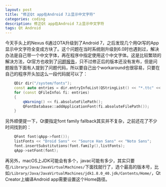 ```yaml
---
layout: post
title: "修正Qt app在Android 7上显示中文字符"
categories: coding
description: 修正Qt app在Android 7上显示中文字符
tags: Qt Android
---
```

今天手头上的Nexus 6通过OTA升级到了Android 7，之后发现几个用Qt写的App显示中文字符全变成方块了。这个问题在当时系统刚升级到6.0时也遇到过，解决办法是自己带一个中文字体，再在程序中指定使用这个中文字体。这是比较繁琐的解决方法，Qt官方也收到了[问题报告](https://bugreports.qt.io/browse/QTBUG-53511)，只不过修正后的版本还没有发布，但是问题报告下面有人提到了问题代码，所以要自己出个workaround也很容易，只要在自己的程序开头加这么一段代码就可以了：

```cpp
    QDir dir("/system/fonts");
    const auto entries = dir.entryInfoList(QStringList() << "*.ttc" << "*.ttf" << "*.otf", QDir::Files);
    for (const QFileInfo& fi: entries)
    {
        qWarning() << fi.absoluteFilePath();
        QFontDatabase::addApplicationFont(fi.absoluteFilePath());
    }
```

另外顺便提一下，Qt要指定font family fallback其实并不复杂，之前还花了不少时间找到的：

```cpp
    QFont font(qApp->font());
    listFonts << "Droid Sans" << "Source Han Sans" << "Noto Sans";
    font.insertSubstitutions(font.family(),listFonts);
    qApp->setFont(font);
```

再另外，macOS上JDK可能会有多个，javac可能有多少，其实只要在`/Library/Java/JavaVirtualMachines/`下面找就行了，选个最高的版本号，比如`/Library/Java/JavaVirtualMachines/jdk1.8.0_40.jdk/Contents/Home/`，Qt Creator上编译Android app需要设置这个Home路径。
